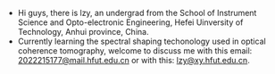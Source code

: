 - Hi guys, there is lzy, an undergrad from the School of Instrument Science and Opto-electronic Engineering, Hefei Uinversity of Technology, Anhui province, China.
- Currently learning the spectral shaping techonology used in optical coherence tomography, welcome to discuss me with this email: 2022215177@mail.hfut.edu.cn or with this: lzy@xy.hfut.edu.cn.

